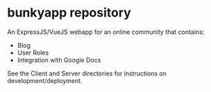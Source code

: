 # bunkyapp repository

An ExpressJS/VueJS webapp for an online community that contains:
- Blog
- User Roles
- Integration with Google Docs

See the Client and Server directories for instructions on development/deployment.
